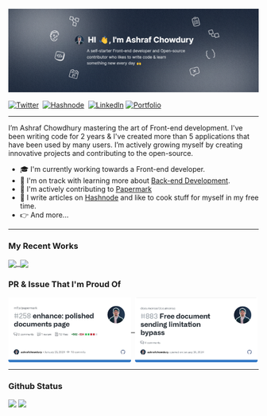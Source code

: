 ![image](/assets/ashrafchowdury_github_profile.png)

<a href="https://twitter.com/ashraf_chowdury"><img src="https://img.shields.io/badge/Twitter-ffffff?style=for-the-badge&logo=x&logoColor=black" alt="Twitter" /></a>&nbsp;
<a href="https://ashrafchowdury09.hashnode.dev"><img src="https://img.shields.io/badge/Hashnode-2962FF?style=for-the-badge&logo=hashnode&logoColor=white" alt="Hashnode" /></a>&nbsp;
<a href="https://www.linkedin.com/in/ashrafchowdury"><img src="https://img.shields.io/badge/Linkedin-2962AC?style=for-the-badge&logo=linkedin&logoColor=white" alt="LinkedIn" /></a>&nbsp;<a href="https://ashrafchowdury.me"><img src="https://img.shields.io/badge/Portfolio-000000?style=for-the-badge&logo=Google-Chrome&logoColor=white" alt="Portfolio" /></a>&nbsp;

---

I’m Ashraf Chowdhury mastering the art of Front-end development. I've been writing code for 2 years & I've created more than 5 applications that have been used by many users. I’m actively growing myself by creating innovative projects and contributing to the open-source.

- 🎓 I'm currently working towards a Front-end developer.
- 📖 I'm on track with learning more about [Back-end Development](https://github.com/ashrafchowdury/become-fullstack).
- 🤝 I'm actively contributing to [Papermark](https://github.com/ashrafchowdury/papermark)
- 📢 I write articles on [Hashnode](https://ashrafchowdury09.hashnode.dev/) and like to cook stuff for myself in my free time.
- 👉 And more...

---

### My Recent Works

<a href="https://github.com/ashrafchowdury/talknova" target="_blank">
<img align="center" src="https://github-readme-stats.vercel.app/api/pin/?username=ashrafchowdury&repo=talknova&theme=holi&hide_border=true" width="49%" />&nbsp;
</a><a href="https://github.com/ashrafchowdury/talknova" target="_blank">
<img align="center" src="https://github-readme-stats.vercel.app/api/pin/?username=ashrafchowdury&repo=dotemd&theme=holi&hide_border=true" width="49%" />
</a>

### PR & Issue That I'm Proud Of

<a href="https://github.com/mfts/papermark/pull/258" target="_blank">
<img align="center" src="./assets/pr_preview.png" width="49%" />&nbsp;
</a>
<a href="https://github.com/documenso/documenso/issues/883" target="_blank">
<img align="center" src="./assets/issue_preview.png" width="49%" />
</a>


---

### Github Status

<img width="48%" src="https://github-readme-stats.vercel.app/api?username=ashrafchowdury&show_icons=true&theme=holi&hide_border=true&icon_color=68ACFE" />&nbsp;<img width="51%" src="https://github-readme-streak-stats.herokuapp.com/?user=ashrafchowdury&theme=dark&hide_border=true&ring=68ACFE&fire=FFC400&currStreakLabel=68ACFE" />
